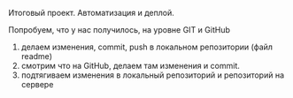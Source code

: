 Итоговый проект. Автоматизация и деплой.

Попробуем, что у нас получилось, на уровне GIT и GitHub
1. делаем изменения, commit, push в локальном репозитории (файл readme)
2. смотрим что на GitHub, делаем там изменения и commit.
3. подтягиваем изменения в локальный репозиторий и репозиторий на сервере
